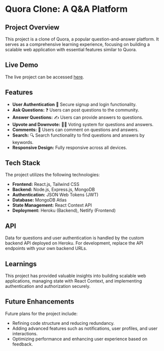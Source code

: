 # Quora Clone: A Q&A Platform

<h2>Project Overview</h2>

<p>This project is a clone of Quora, a popular question-and-answer platform. It serves as a comprehensive learning experience, focusing on building a scalable web application with essential features similar to Quora.</p>

## Live Demo

<p>The live project can be accessed <a href="https://quora-clone-by-bishal.netlify.app/">here</a>.</p>

## Features

- **User Authentication** 🔐 Secure signup and login functionality.
- **Ask Questions:** ❓ Users can post questions to the community.
- **Answer Questions:** ✍ Users can provide answers to questions.
- **Upvote and Downvote:** 🔼🔽 Voting system for questions and answers.
- **Comments:** 📝 Users can comment on questions and answers.
- **Search:** 🔍 Search functionality to find questions and answers by keywords.
- **Responsive Design:** Fully responsive across all devices.

## Tech Stack

The project utilizes the following technologies:

- **Frontend:** React.js, Tailwind CSS
- **Backend:** Node.js, Express.js, MongoDB
- **Authentication:** JSON Web Tokens (JWT)
- **Database:** MongoDB Atlas
- **State Management:** React Context API
- **Deployment:** Heroku (Backend), Netlify (Frontend)

## API

Data for questions and user authentication is handled by the custom backend API deployed on Heroku. For development, replace the API endpoints with your own backend URLs.

## Learnings

This project has provided valuable insights into building scalable web applications, managing state with React Context, and implementing authentication and authorization securely.

## Future Enhancements

Future plans for the project include:

- Refining code structure and reducing redundancy.
- Adding advanced features such as notifications, user profiles, and user interactions.
- Optimizing performance and enhancing user experience based on feedback.
